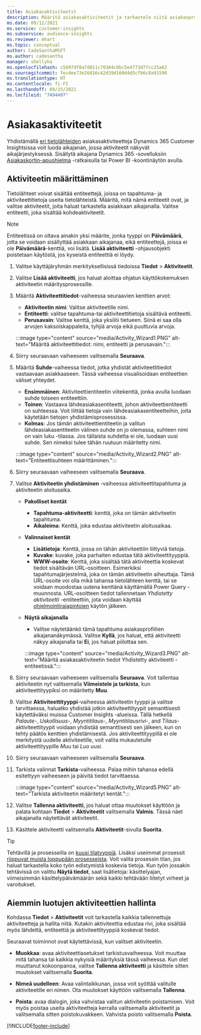 ```yaml
---
title: Asiakasaktiviteetit
description: Määritä asiakasaktiviteetit ja tarkastele niitä asiakasprofiilien aikajanalla.
ms.date: 09/12/2021
ms.service: customer-insights
ms.subservice: audience-insights
ms.reviewer: mhart
ms.topic: conceptual
author: CadeSanthaMSFT
ms.author: cadesantha
manager: shellyha
ms.openlocfilehash: c5697df8a7d011c70384c8bc5e4773d7fcc25a62
ms.sourcegitcommit: fecdee73e26816c42d39d160d4d5cfb6c8a91596
ms.translationtype: HT
ms.contentlocale: fi-FI
ms.lasthandoff: 09/15/2021
ms.locfileid: "7494407"
---
```

# <a name="customer-activities"></a>Asiakasaktiviteetit

Yhdistämällä [eri tietolähteiden](data-sources.md) asiakasaktiviteetteja Dynamics 365 Customer Insightsissa voit luoda aikajanan, jossa aktiviteetit näkyvät aikajärjestyksessä. Sisällytä aikajana Dynamics 365 -sovelluksiin [Asiakaskortin-apuohjelma](customer-card-add-in.md) -ratkaisulla tai Power BI -koontinäytön avulla.

## <a name="define-an-activity"></a>Aktiviteetin määrittäminen

Tietolähteet voivat sisältää entiteettejä, joissa on tapahtuma- ja aktiviteettitietoja useita tietolähteistä. Määritä, mitä nämä entiteetit ovat, ja valitse aktiviteetit, joita haluat tarkastella asiakkaan aikajanalla. Valitse entiteetti, joka sisältää kohdeaktiviteetit.

> [!NOTE]
> Entiteetissä on oltava ainakin yksi määrite, jonka tyyppi on **Päivämäärä**, jotta se voidaan sisällyttää asiakkaan aikajanaa, eikä entiteettejä, joissa ei ole **Päivämäärä**-kenttiä, voi lisätä. **Lisää aktiviteetti** -ohjausobjekti poistetaan käytöstä, jos kyseistä entiteettiä ei löydy.

1. Valitse käyttäjäryhmän merkityksellisissä tiedoissa **Tiedot** > **Aktiviteetit**.

1. Valitse **Lisää aktiviteetti**, jos haluat aloittaa ohjatun käyttökokemuksen aktiviteetin määritysprosessille.

1. Määritä **Aktiviteettitiedot**-vaiheessa seuraavien kenttien arvot:

   - **Aktiviteetin nimi**: Valitse aktiviteetille nimi.
   - **Entiteetti**: valitse tapahtuma-tai aktiviteettitietoja sisältävä entiteetti.
   - **Perusavain**: Valitse kenttä, joka yksilöi tietueen. Siinä ei saa olla arvojen kaksoiskappaleita, tyhjiä arvoja eikä puuttuvia arvoja.

   :::image type="content" source="media/Activity_Wizard1.PNG" alt-text="Määritä aktiviteettitiedot: nimi, entiteetti ja perusavain.":::

1. Siirry seuraavaan vaiheeseen valitsemalla **Seuraava**.

1. Määritä **Suhde**-vaiheessa tiedot, jotka yhdistät aktiviteettitiedot vastaavaan asiakkaaseen. Tässä vaiheessa visualisoidaan entiteettien väliset yhteydet.  

   - **Ensimmäinen**: Aktiviteettientiteetin viitekenttä, jonka avulla luodaan suhde toiseen entiteettiin.
   - **Toinen**: Vastaava lähdeasiakasentiteetti, johon aktiviteettientiteetti on suhteessa. Voit liittää tietoja vain lähdeasiakasentiteetteihin, joita käytetään tietojen yhdistämisprosessissa.
   - **Kolmas**: Jos tämän aktiviteettientiteetin ja valitun lähdeasiakasentiteetin välinen suhde on jo olemassa, suhteen nimi on vain luku -tilassa. Jos tällaista suhdetta ei ole, luodaan uusi suhde. Sen nimeksi tulee tähän ruutuun määritetty nimi.

   :::image type="content" source="media/Activity_Wizard2.PNG" alt-text="Entiteettisuhteen määrittäminen.":::

1. Siirry seuraavaan vaiheeseen valitsemalla **Seuraava**. 

1. Valitse **Aktiviteetin yhdistäminen** -vaiheessa aktiviteettitapahtuma ja aktiviteetin aloitusaika. 
   - **Pakolliset kentät**
      - **Tapahtuma-aktiviteetti**: kenttä, joka on tämän aktiviteetin tapahtuma.
      - **Aikaleima**: Kenttä, joka edustaa aktiviteetin aloitusaikaa.

   - **Valinnaiset kentät**
      - **Lisätietoja**: Kenttä, jossa on tähän aktiviteettiin liittyviä tietoja.
      - **Kuvake**: kuvake, joka parhaiten edustaa tätä aktiviteettityyppiä.
      - **WWW-osoite**: Kenttä, joka sisältää tätä aktiviteettia koskevat tiedot sisältävän URL-osoitteen. Esimerkiksi tapahtumajärjestelmä, joka on tämän aktiviteetin aiheuttaja. Tämä URL-osoite voi olla mikä tahansa tietolähteen kenttä, tai se voidaan muodostaa uutena kenttänä käyttämällä Power Query -muunnosta. URL-osoitteen tiedot tallennetaan *Yhdistetty aktiviteetti* -entiteettiin, jota voidaan käyttää [ohjelmointirajapintojen](apis.md) käytön jälkeen.

   - **Näytä aikajanalla**
      - Valitse näytetäänkö tämä tapahtuma asiakasprofiilien aikajananäkymässä. Valitse **Kyllä**, jos haluat, että aktiviteetti näkyy aikajanalla tai **Ei**, jos haluat piilottaa sen.

      :::image type="content" source="media/Activity_Wizard3.PNG" alt-text="Määritä asiakasaktiviteetin tiedot Yhdistetty aktiviteetti -entiteetissä.":::

1. Siirry seuraavaan vaiheeseen valitsemalla **Seuraava**. Voit tallentaa aktiviteetin nyt valitsemalla **Viimeistele ja tarkista**, kun aktiviteettityypiksi on määritetty **Muu**. 

1. Valitse **Aktiviteettityyppi**-vaiheessa aktiviteetin tyyppi ja valitse tarvittaessa, haluatko yhdistää jotkin aktiviteettityypit semanttisesti käytettäväksi muissa Customer Insights -alueissa. Tällä hetkellä *Palaute*-, *Uskollisuus*-, *Myyntitilaus*-, *Myyntitilausrivi*-, and *Tilaus*-aktiviteettityypit voidaan yhdistää semanttisesti sen jälkeen, kun on tehty päätös kenttien yhdistämisestä. Jos aktiviteettityypillä ei ole merkitystä uudelle aktiviteetille, voit valita mukautetulle aktiviteettityypille *Muu* tai *Luo uusi*.

1. Siirry seuraavaan vaiheeseen valitsemalla **Seuraava**. 

1. Tarkista valinnat **Tarkista**-vaiheessa. Palaa mihin tahansa edellä esitettyyn vaiheeseen ja päivitä tiedot tarvittaessa.

   :::image type="content" source="media/Activity_Wizard5.PNG" alt-text="Tarkista aktiviteetin määritetyt kentät.":::
   
1. Valitse **Tallenna aktiviteetti**, jos haluat ottaa muutokset käyttöön ja palata kohtaan **Tiedot** > **Aktiviteetit** valitsemalla **Valmis**. Tässä näet aikajanalla näytettävät aktiviteetit. 

1. Käsittele aktiviteetti valitsemalla **Aktiviteetit**-sivulla **Suorita**. 

> [!TIP]
> Tehtävillä ja prosesseilla on [kuusi tilatyyppiä](system.md#status-types). Lisäksi useimmat prosessit [riippuvat muista loppupään prosesseista](system.md#refresh-policies). Voit valita prosessin tilan, jos haluat tarkastella koko työn edistymistä koskevia tietoja. Kun työn jossakin tehtävissä on valittu **Näytä tiedot**, saat lisätietoja: käsittelyajan, viimeisimmän käsittelypäivämäärän sekä kaikki tehtävään liitetyt virheet ja varoitukset.


## <a name="manage-existing-activities"></a>Aiemmin luotujen aktiviteettien hallinta

Kohdassa **Tiedot** > **Aktiviteetit** voit tarkastella kaikkia tallennettuja aktiviteetteja ja hallita niitä. Kutakin aktiviteettia edustaa rivi, joka sisältää myös lähdettä, entiteettiä ja aktiviteettityyppiä koskevat tiedot.

Seuraavat toiminnot ovat käytettävissä, kun valitset aktiviteetin. 

- **Muokkaa**: avaa aktiviteettiasetukset tarkistusvaiheessa. Voit muuttaa mitä tahansa tai kaikkia nykyisiä määrityksiä tässä vaiheessa. Kun olet muuttanut kokoonpanoa, valitse **Tallenna aktiviteetti** ja käsittele sitten muutokset valitsemalla **Suorita**.

- **Nimeä uudelleen**: Avaa valintaikkunan, jossa voit syöttää valitulle aktiviteetille eri nimen. Ota muutokset käyttöön valitsemalla **Tallenna**.

- **Poista**: avaa dialogin, joka vahvistaa valitun aktiviteetin poistamisen. Voit myös poistaa useita aktiviteetteja kerralla valitsemalla aktiviteetit ja valitsemalla sitten poistokuvakkeen. Vahvista poisto valitsemalla **Poista**.

[!INCLUDE[footer-include](../includes/footer-banner.md)]

